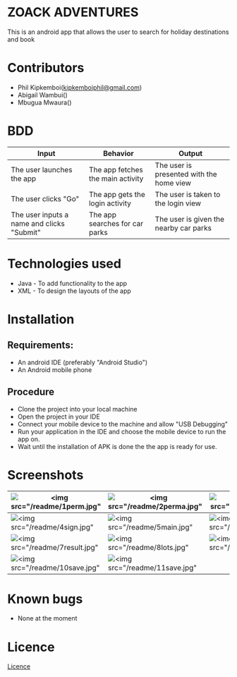 # ZOACK ADVENTURES
This is an android app that allows the user to search for holiday destinations and book

# Contributors
* Phil Kipkemboi(kipkemboiphil@gmail.com)
* Abigail Wambui()
* Mbugua Mwaura()


# BDD
| Input                                      | Behavior                                 | Output                                        |
|--------------------------------------------|------------------------------------------|-----------------------------------------------|
| The user launches the app                  | The app fetches the main activity        | The user is presented with the home view |
| The user clicks "Go"              | The app gets the login activity           | The user is taken to the login view        |
| The user inputs a name and clicks "Submit" | The app searches for car parks | The user is given the nearby car parks        |

# Technologies used
* Java - To add functionality to the app
* XML - To design the layouts of the app

# Installation
## Requirements:
* An android IDE (preferably "Android Studio")
* An Android mobile phone

## Procedure
* Clone the project into your local machine
* Open the project in your IDE
* Connect your mobile device to the machine and allow "USB Debugging"
* Run your application in the IDE and choose the mobile device to run the app on.
* Wait until the installation of APK is done the the app is ready for use.

# Screenshots
| ![<img src="/readme/1perm.jpg"](/readme/1perm.jpg)     | ![<img src="/readme/2perma.jpg"](/readme/2perma.jpg) | ![<img src="/readme/3login.jpg"](/readme/3login.jpg)   |
|-------------------------------------------------------|-----------------------------------------------------|-------------------------------------------------------|
| ![<img src="/readme/4sign.jpg"](/readme/4sign.jpg)     | ![<img src="/readme/5main.jpg"](/readme/5main.jpg)   | ![<img src="/readme/6search.jpg"](/readme/6search.jpg) |
| ![<img src="/readme/7result.jpg"](/readme/7result.jpg) | ![<img src="/readme/8lots.jpg"](/readme/8lots.jpg)   | ![<img src="/readme/9detail.jpg"](/readme/9detail.jpg) |
| ![<img src="/readme/10save.jpg"](/readme/10save.jpg)   | ![<img src="/readme/11save.jpg"](/readme/11saved.jpg) |                                                       |

# Known bugs
* None at the moment

# Licence

[Licence](Licence)
